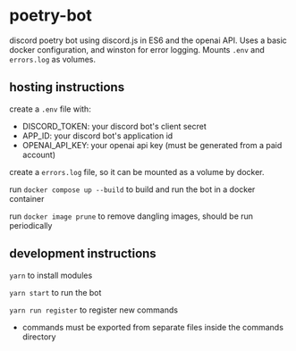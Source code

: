 # poetry-bot

discord poetry bot using discord.js in ES6 and the openai API.
Uses a basic docker configuration, and winston for error logging.
Mounts `.env` and `errors.log` as volumes.

## hosting instructions

create a `.env` file with:

- DISCORD_TOKEN: your discord bot's client secret
- APP_ID: your discord bot's application id
- OPENAI_API_KEY: your openai api key (must be generated from a paid account)

create a `errors.log` file, so it can be mounted as a volume by docker.

run `docker compose up --build` to build and run the bot in a docker container

run `docker image prune` to remove dangling images, should be run periodically

## development instructions

`yarn` to install modules

`yarn start` to run the bot

`yarn run register` to register new commands

- commands must be exported from separate files inside the commands directory
